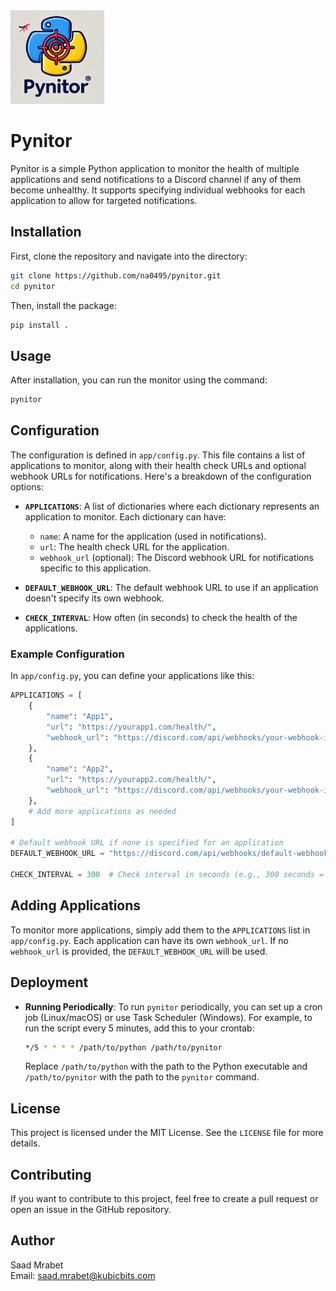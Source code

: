 <img src="assets/logo.webp" alt="Pynitor Logo" style="width: 150px; height: 150px;" />

# Pynitor

Pynitor is a simple Python application to monitor the health of multiple applications and send notifications to a Discord channel if any of them become unhealthy. It supports specifying individual webhooks for each application to allow for targeted notifications.

## Installation

First, clone the repository and navigate into the directory:

```bash
git clone https://github.com/na0495/pynitor.git
cd pynitor
```

Then, install the package:

```bash
pip install .
```

## Usage

After installation, you can run the monitor using the command:

```bash
pynitor
```

## Configuration

The configuration is defined in `app/config.py`. This file contains a list of applications to monitor, along with their health check URLs and optional webhook URLs for notifications. Here's a breakdown of the configuration options:

- **`APPLICATIONS`**: A list of dictionaries where each dictionary represents an application to monitor. Each dictionary can have:
  - `name`: A name for the application (used in notifications).
  - `url`: The health check URL for the application.
  - `webhook_url` (optional): The Discord webhook URL for notifications specific to this application.

- **`DEFAULT_WEBHOOK_URL`**: The default webhook URL to use if an application doesn't specify its own webhook.

- **`CHECK_INTERVAL`**: How often (in seconds) to check the health of the applications.

### Example Configuration

In `app/config.py`, you can define your applications like this:

```python
APPLICATIONS = [
    {
        "name": "App1",
        "url": "https://yourapp1.com/health/",
        "webhook_url": "https://discord.com/api/webhooks/your-webhook-id-1"
    },
    {
        "name": "App2",
        "url": "https://yourapp2.com/health/",
        "webhook_url": "https://discord.com/api/webhooks/your-webhook-id-2"
    },
    # Add more applications as needed
]

# Default webhook URL if none is specified for an application
DEFAULT_WEBHOOK_URL = "https://discord.com/api/webhooks/default-webhook-id"

CHECK_INTERVAL = 300  # Check interval in seconds (e.g., 300 seconds = 5 minutes)
```

## Adding Applications

To monitor more applications, simply add them to the `APPLICATIONS` list in `app/config.py`. Each application can have its own `webhook_url`. If no `webhook_url` is provided, the `DEFAULT_WEBHOOK_URL` will be used.

## Deployment

- **Running Periodically**: To run `pynitor` periodically, you can set up a cron job (Linux/macOS) or use Task Scheduler (Windows). For example, to run the script every 5 minutes, add this to your crontab:
    ```bash
    */5 * * * * /path/to/python /path/to/pynitor
    ```
    Replace `/path/to/python` with the path to the Python executable and `/path/to/pynitor` with the path to the `pynitor` command.

## License

This project is licensed under the MIT License. See the `LICENSE` file for more details.

## Contributing

If you want to contribute to this project, feel free to create a pull request or open an issue in the GitHub repository.

## Author

Saad Mrabet  
Email: saad.mrabet@kubicbits.com
